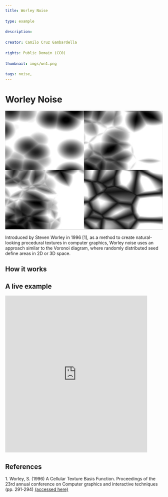 ```yaml
---
title: Worley Noise

type: example

description: 

creator: Camilo Cruz Gambardella

rights: Public Domain (CC0)

thumbnail: imgs/wn1.png

tags: noise, 
---
```


# Worley Noise

![Four examples of Worley noise](./imgs/wn1.png)

Introduced by Steven Worley in 1996 [1], as a method to create natural-looking procedural textures in computer graphics, Worley noise uses an approach similar to the Voronoi diagram, where randomly distributed seed define areas in 2D or 3D space.

## How it works



## A live example

<iframe height="500" style="width: 90%" scrolling="no" title="Worley Noise" src="https://codesandbox.io/embed/github/GenArtRepo/worley-noise/tree/main/?fontsize=14&hidenavigation=1&theme=dark?module=sketch.js" frameborder="no" loading="lazy" allowtransparency="true" allowfullscreen="true"></iframe>

## References

<a name="1"></a>1. Worley, S. (1996) A Cellular Texture Basis Function. Proceedings of the 23rd annual conference on Computer graphics and interactive techniques (pp. 291-294) [(accessed here)](https://dl.acm.org/doi/pdf/10.1145/237170.237267)